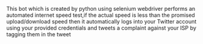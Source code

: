This bot which is created by python using selenium webdriver performs an automated internet speed test,if the actual speed is less than the promised upload/download speed then it automatically logs into your Twitter account using your provided credentials and tweets a complaint against your ISP by tagging them in the tweet
